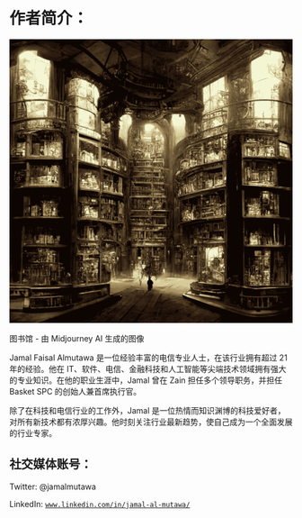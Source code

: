 # 作者简介：

![](img/image-32.png)

图书馆 - 由 Midjourney AI 生成的图像

Jamal Faisal Almutawa 是一位经验丰富的电信专业人士，在该行业拥有超过 21 年的经验。他在 IT、软件、电信、金融科技和人工智能等尖端技术领域拥有强大的专业知识。在他的职业生涯中，Jamal 曾在 Zain 担任多个领导职务，并担任 Basket SPC 的创始人兼首席执行官。

除了在科技和电信行业的工作外，Jamal 是一位热情而知识渊博的科技爱好者，对所有新技术都有浓厚兴趣。他时刻关注行业最新趋势，使自己成为一个全面发展的行业专家。

## 社交媒体账号：

Twitter: @jamalmutawa

LinkedIn: [`www.linkedin.com/in/jamal-al-mutawa/`](https://www.linkedin.com/in/jamal-al-mutawa/)
